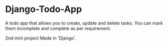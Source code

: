 # Django-Todo-App
A todo app that allows you to create, update and delete tasks. You can mark them incomplete and complete as per requirement.


2nd mini project Made in 'Django'.

